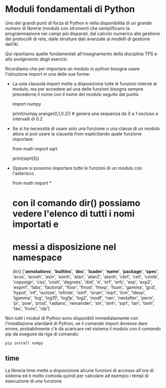 # Moduli fondamentali di Python #

Uno dei grandi punti di forza di Python è nella disponibilità di un grande numero di librerie (moduli) con strumenti che semplificano la programmazione nei campi più disparati, dal calcolo numerico alla gestione dei protocolli di rete, dalle strutture dati avanzate ai modelli di gestione dell'AI.

Qui riportiamo quelle fondamentali all'insegnamento della disciplina TPS e allo svolgimento degli esercizi.

Ricordiamo che per importare un modulo in python bisogna usare l'istruzione import in una delle sue forme:

- La sola clausola import mette a disposizione tutte le funzioni interne al modulo, ma per accedere ad una delle funzioni bisogna sempre precederne il nome con il nome del modulo seguito dal punto.
    
    import numpy 
    
    print(numpy.arange(0,1,0.2)) # genera una sequenza da 0 a 1 escluso a intervalli di 0.2
    
- Se si ha necessità di usare solo una funzione o una classe di un modulo allora si può usare la clausola from esplicitando quale funzione importare:
    
    from math import sqrt
    
    print(sqrt(5))
    
- Oppure si possono importare tutte le funzioni di un modulo con l'asterisco
    
    from math import *
    
    # con il comando dir() possiamo vedere l'elenco di tutti i nomi importati e
    # messi a disposizione nel namespace
    dir()
    ['__annotations__', '__builtins__', '__doc__', '__loader__', '__name__', 
    '__package__', '__spec__', 'acos', 'acosh', 'asin', 'asinh', 
    'atan', 'atan2', 'atanh', 'cbrt', 'ceil', 'comb', 'copysign', 
    'cos', 'cosh', 'degrees', 'dist', 'e', 'erf', 'erfc', 'exp', 
    'exp2', 'expm1', 'fabs', 'factorial', 'floor', 
    'fmod', 'frexp', 'fsum', 'gamma', 'gcd', 'hypot', 'inf', 'isclose', 
    'isfinite', 'isinf', 'isnan', 'isqrt', 'lcm', 'ldexp', 'lgamma', 
    'log', 'log10', 'log1p', 'log2', 'modf', 'nan', 
    'nextafter', 'perm', 'pi', 'pow', 'prod', 'radians', 
    'remainder', 'sin', 'sinh', 'sqrt', 'tan', 'tanh', 'tau', 'trunc', 'ulp']
    
Non tutti i moduli di Python sono disponibili immediatamente con l'installazione standard di Python, se il comando import dovesse dare errore, probabilmente c'è da scaricare nel sistema il modulo con il comando pip da eseguire da riga di comando:

    pip install numpy

## time ##

La libreria time mette a disposizione alcune funzioni di accesso all'ora di sistema ed è molto comoda quindi per calcolare ad esempio i tempi di esecuzione di una funzione
